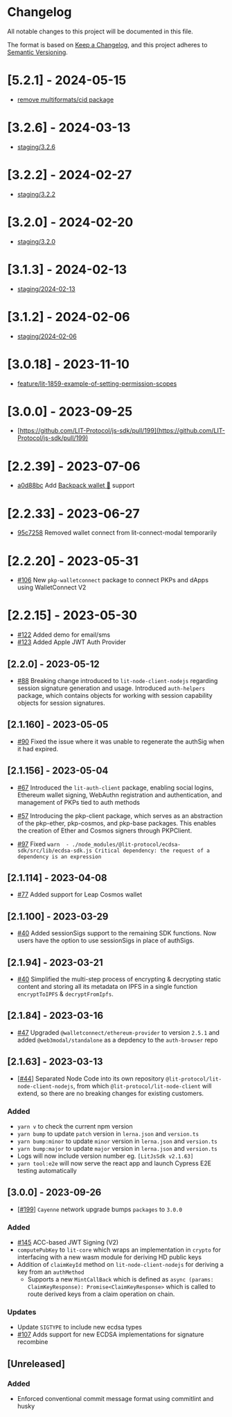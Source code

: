 # Changelog

All notable changes to this project will be documented in this file.

The format is based on [Keep a Changelog](https://keepachangelog.com/en/1.0.0/),
and this project adheres to [Semantic Versioning](https://semver.org/spec/v2.0.0.html).

# [5.2.1] - 2024-05-15

- [remove multiformats/cid package](https://github.com/LIT-Protocol/js-sdk/pull/467)

# [3.2.6] - 2024-03-13

- [staging/3.2.6](https://github.com/LIT-Protocol/js-sdk/pull/396)

# [3.2.2] - 2024-02-27

- [staging/3.2.2](https://github.com/LIT-Protocol/js-sdk/pull/382)

# [3.2.0] - 2024-02-20

- [staging/3.2.0](https://github.com/LIT-Protocol/js-sdk/pull/370)

# [3.1.3] - 2024-02-13

- [staging/2024-02-13](https://github.com/LIT-Protocol/js-sdk/pull/344)

# [3.1.2] - 2024-02-06

- [staging/2024-02-06](https://github.com/LIT-Protocol/js-sdk/pull/340)

# [3.0.18] - 2023-11-10

- [feature/lit-1859-example-of-setting-permission-scopes](https://github.com/LIT-Protocol/js-sdk/pull/253)

# [3.0.0] - 2023-09-25

- [https://github.com/LIT-Protocol/js-sdk/pull/199](https://github.com/LIT-Protocol/js-sdk/pull/199)

# [2.2.39] - 2023-07-06

- [a0d88bc](https://github.com/LIT-Protocol/js-sdk/pull/167) Add [Backpack wallet 🎒](https://www.backpack.app/) support

# [2.2.33] - 2023-06-27

- [95c7258](https://github.com/LIT-Protocol/js-sdk/commit/95c725850de44e17f70a9365dc13e46f6bd841de) Removed wallet connect from lit-connect-modal temporarily

# [2.2.20] - 2023-05-31

- [#106](https://github.com/LIT-Protocol/js-sdk/pull/106) New `pkp-walletconnect` package to connect PKPs and dApps using WalletConnect V2

# [2.2.15] - 2023-05-30

- [#122](https://github.com/LIT-Protocol/js-sdk/pull/122) Added demo for email/sms
- [#123](https://github.com/LIT-Protocol/js-sdk/pull/123) Added Apple JWT Auth Provider

## [2.2.0] - 2023-05-12

- [#88](https://github.com/LIT-Protocol/js-sdk/pull/88) Breaking change introduced to `lit-node-client-nodejs` regarding session signature generation and usage. Introduced `auth-helpers` package, which contains objects for working with session capability objects for session signatures.

## [2.1.160] - 2023-05-05

- [#90](https://github.com/LIT-Protocol/js-sdk/issues/90) Fixed the issue where it was unable to regenerate the authSig when it had expired.

## [2.1.156] - 2023-05-04

- [#67](https://github.com/LIT-Protocol/js-sdk/pull/67) Introduced the `lit-auth-client` package, enabling social logins, Ethereum wallet signing, WebAuthn registration and authentication, and management of PKPs tied to auth methods

- [#57](https://github.com/LIT-Protocol/js-sdk/pull/57) Introducing the pkp-client package, which serves as an abstraction of the pkp-ether, pkp-cosmos, and pkp-base packages. This enables the creation of Ether and Cosmos signers through PKPClient.

- [#97](https://github.com/LIT-Protocol/js-sdk/pull/97) Fixed `warn  - ./node_modules/@lit-protocol/ecdsa-sdk/src/lib/ecdsa-sdk.js Critical dependency: the request of a dependency is an expression`

## [2.1.114] - 2023-04-08

- [#77](https://github.com/LIT-Protocol/js-sdk/pull/77) Added support for Leap Cosmos wallet

## [2.1.100] - 2023-03-29

- [#40](https://github.com/LIT-Protocol/js-sdk/pull/54) Added sessionSigs support to the remaining SDK functions. Now users have the option to use sessionSigs in place of authSigs.

## [2.1.94] - 2023-03-21

- [#40](https://github.com/LIT-Protocol/js-sdk/pull/40) Simplified the multi-step process of encrypting & decrypting static content and storing all its metadata on IPFS in a single function `encryptToIPFS` & `decryptFromIpfs`.

## [2.1.84] - 2023-03-16

- [#47](https://github.com/LIT-Protocol/js-sdk/pull/47) Upgraded `@walletconnect/ethereum-provider` to version `2.5.1` and added `@web3modal/standalone` as a depdency to the `auth-browser` repo

## [2.1.63] - 2023-03-13

- [[#44](https://github.com/LIT-Protocol/js-sdk/pull/44)] Separated Node Code into its own repository `@lit-protocol/lit-node-client-nodejs`, from which `@lit-protocol/lit-node-client` will extend, so there are no breaking changes for existing customers.

### Added

- `yarn v` to check the current npm version
- `yarn bump` to update `patch` version in `lerna.json` and `version.ts`
- `yarn bump:minor` to update `minor` version in `lerna.json` and `version.ts`
- `yarn bump:major` to update `major` version in `lerna.json` and `version.ts`
- Logs will now include version number eg. `[LitJsSdk v2.1.63]`
- `yarn tool:e2e` will now serve the react app and launch Cypress E2E testing automatically

## [3.0.0] - 2023-09-26

- [[#199](https://github.com/LIT-Protocol/js-sdk/pull/199)] `Cayenne` network upgrade bumps `packages` to `3.0.0`

### Added

- [#145](https://github.com/LIT-Protocol/js-sdk/pull/145) ACC-based JWT Signing (V2)
- `computePubKey` to `lit-core` which wraps an implementation in `crypto` for interfacing with a new wasm module for deriving HD public keys
- Addition of `claimKeyId` method on `lit-node-client-nodejs` for deriving a key from an `authMethod`
  - Supports a new `MintCallBack` which is defined as `async (params: ClaimKeyResponse): Promise<ClaimKeyResponse>` which is called to route derived keys from a claim operation on chain.

### Updates

- Update `SIGTYPE` to include new ecdsa types
- [#107](https://github.com/LIT-Protocol/js-sdk/pull/107) Adds support for new ECDSA implementations for signature recombine

## [Unreleased]

### Added

- Enforced conventional commit message format using commitlint and husky
